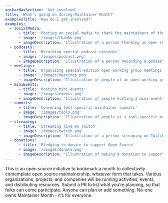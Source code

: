 ```yaml
---
anchorNavSection: 'Get involved'
title: 'What’s going on during Maintainer Month?'
examplesTitle: 'How do I get involved?'
examples:
  - socialMedia:
      - title: 'Posting on social media to thank the maintainers of their favorite open source projects'
      - image: '/images/thanks.png'
      - imageDescription: 'Illustration of a person thanking an open source maintainer on social media'
  - podcasts:
      - title: 'Recording special podcast episodes'
      - image: '/images/podcast.png'
      - imageDescription: 'Illustration of a person recording a podcast episode about open source maintainers'
  - meetings:
      - title: 'Organizing special-edition open working group meetings'
      - image: '/images/meetings.png'
      - imageDescription: 'Illustration of people at an open working group meeting for open source maintainers' 
  - miniEvents:
      - title: 'Hosting mini-events'
      - image: '/images/events.png'
      - imageDescription: 'Illustration of people hosting a mini-event for open source maintainers'
  - summits:
      - title: 'Convening tool-specific maintainer summits'
      - image: '/images/tools.png'
      - imageDescription: 'Illustration of people at a tool-specific maintainer summit for open source projects'
  - streaming:
      - title: 'Streaming live on Twitch'
      - image: '/images/twitch.png'
      - imageDescription: 'Illustration of a person streaming on Twitch about open source maintainers'
  - donations:
      - title: 'Pledging to donate to support Open Source'
      - image: '/images/donate.png'
      - imageDescription: 'Illustration of making a donation to support open source'
---
```


This is an open source initiative to bookmark a month to collectively contemplate open source maintainership, whatever form that takes. Various organizations, projects, and companies will be running activities, events, and distributing resources. Submit a PR to list what you’re planning, so that folks can come participate. Anyone can plan or add something. No-one owns Maintainer Month - it’s for everyone.
